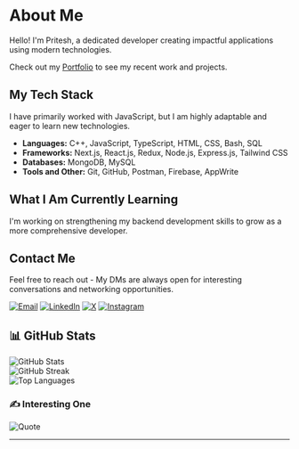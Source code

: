 # About Me

Hello! I'm Pritesh, a dedicated developer creating impactful applications using modern technologies.

Check out my [Portfolio](https://pritesh-s-dev-portfolio.vercel.app/#projects) to see my recent work and projects.

## My Tech Stack

I have primarily worked with JavaScript, but I am highly adaptable and eager to learn new technologies.

- **Languages:** C++, JavaScript, TypeScript, HTML, CSS, Bash, SQL
- **Frameworks:** Next.js, React.js, Redux, Node.js, Express.js, Tailwind CSS
- **Databases:** MongoDB, MySQL
- **Tools and Other:** Git, GitHub, Postman, Firebase, AppWrite

## What I Am Currently Learning

I'm working on strengthening my backend development skills to grow as a more comprehensive developer.

## Contact Me

Feel free to reach out - My DMs are always open for interesting conversations and networking opportunities.

[![Email](https://img.shields.io/badge/Email-D14836?logo=gmail&logoColor=white)](mailto:priteshdhanad2001@gmail.com)
[![LinkedIn](https://img.shields.io/badge/LinkedIn-%230077B5.svg?logo=linkedin&logoColor=white)](https://linkedin.com/in/pritesh-dhanad-63b570158)
[![X](https://img.shields.io/badge/X-black.svg?logo=X&logoColor=white)](https://x.com/pritesh_7098)
[![Instagram](https://img.shields.io/badge/Instagram-%23E4405F.svg?logo=Instagram&logoColor=white)](https://instagram.com/pritesh_7098)

## 📊 GitHub Stats

![GitHub Stats](https://github-readme-stats.vercel.app/api?username=pritesh7098&theme=dark&hide_border=false&include_all_commits=false&count_private=false)<br/>
![GitHub Streak](https://github-readme-streak-stats.herokuapp.com/?user=pritesh7098&theme=dark&hide_border=false)<br/>
![Top Languages](https://github-readme-stats.vercel.app/api/top-langs/?username=pritesh7098&theme=dark&hide_border=false&include_all_commits=false&count_private=false&layout=compact)

### ✍️ Interesting One

![Quote](https://quotes-github-readme.vercel.app/api?type=horizontal&theme=radical)

---

